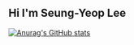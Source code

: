 ## Hi I'm Seung-Yeop Lee

[![Anurag's GitHub stats](https://github-readme-stats.vercel.app/api?username=DooDooLee)](https://github.com/DooDooLee/github-readme-stats)
